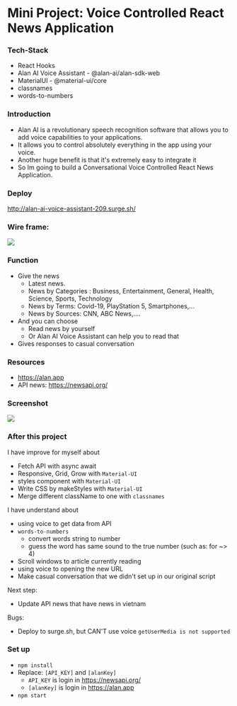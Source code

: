 # Mini Project: Voice Controlled React News Application

### Tech-Stack

- React Hooks
- Alan AI Voice Assistant - @alan-ai/alan-sdk-web
- MaterialUI - @material-ui/core
- classnames
- words-to-numbers

### Introduction

- Alan AI is a revolutionary speech recognition software that allows you to add voice capabilities to your applications.
- It allows you to control absolutely everything in the app using your voice.
- Another huge benefit is that it's extremely easy to integrate it
- So Im going to build a Conversational Voice Controlled React News Application.

### Deploy

http://alan-ai-voice-assistant-209.surge.sh/

### Wire frame:

<img src="https://i.imgur.com/DHZwMT1.png" />

### Function

- Give the news
  - Latest news.
  - News by Categories : Business, Entertainment, General, Health, Science, Sports, Technology
  - News by Terms: Covid-19, PlayStation 5, Smartphones,...
  - News by Sources: CNN, ABC News,....
- And you can choose
  - Read news by yourself
  - Or Alan AI Voice Assistant can help you to read that
- Gives responses to casual conversation

### Resources

- https://alan.app
- API news: https://newsapi.org/

### Screenshot

<img src="https://media.giphy.com/media/kHxwr6ohazm1FQwyuX/giphy.gif" />

### After this project

I have improve for myself about

- Fetch API with async await
- Responsive, Grid, Grow with `Material-UI`
- styles component with `Material-UI`
- Write CSS by makeStyles with `Material-UI`
- Merge different className to one with `classnames`

I have understand about

- using voice to get data from API
- `words-to-numbers`
  - convert words string to number
  - guess the word has same sound to the true number (such as: for ~> 4)
- Scroll windows to article currently reading
- using voice to opening the new URL
- Make casual conversation that we didn't set up in our original script

Next step:

- Update API news that have news in vietnam

Bugs:

- Deploy to surge.sh, but CAN'T use voice `getUserMedia is not supported`

### Set up

- `npm install`
- Replace: `[API_KEY]` and `[alanKey]`
  - `API_KEY` is login in https://newsapi.org/
  - `[alanKey]` is login in https://alan.app
- `npm start`
